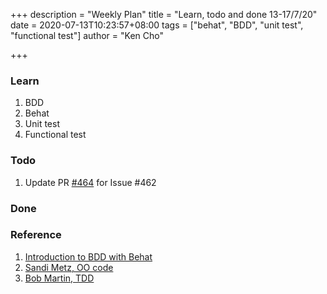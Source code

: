 +++
description = "Weekly Plan"
title = "Learn, todo and done 13-17/7/20"
date = 2020-07-13T10:23:57+08:00
tags = ["behat", "BDD", "unit test", "functional test"]
author = "Ken Cho"

+++
### Learn
1. BDD
2. Behat
3. Unit test
4. Functional test

### Todo
1. Update PR [#464](https://github.com/gigascience/gigadb-website/pull/464) for Issue #462

### Done


### Reference
1. [Introduction to BDD with Behat](https://www.youtube.com/watch?v=bCLlBgYQoIk)
2. [Sandi Metz, OO code](https://www.youtube.com/watch?v=8bZh5LMaSmE)
3. [Bob Martin, TDD](http://blog.cleancoder.com/uncle-bob/2014/12/17/TheCyclesOfTDD.html)



